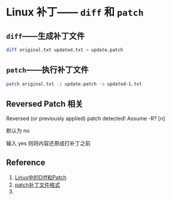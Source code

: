 # Linux 补丁—— `diff` 和 `patch`

## `diff`——生成补丁文件

```bash
diff original.txt updated.txt > update.patch
```

## `patch`——执行补丁文件

```bash
patch original.txt -i update.patch -o updated-1.txt
```



## Reversed Patch 相关

Reversed (or previously applied) patch detected! Assume -R? [n]

默认为 no 

输入 yes 则将内容还原成打补丁之前

## Reference

1. [Linux中的Diff和Patch](https://juejin.cn/post/6963434347856658439)
2. [patch补丁文件格式](https://blog.csdn.net/sunxiaopengsun/article/details/114031738)
3. 
